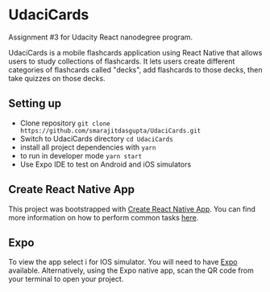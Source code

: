 # UdaciCards 

Assignment #3 for Udacity React nanodegree program.

UdaciCards is a mobile flashcards application using React Native that allows users to study collections of flashcards. It lets users create different categories of flashcards called "decks", add flashcards to those decks, then take quizzes on those decks.

## Setting up

* Clone repository `git clone https://github.com/smarajitdasgupta/UdaciCards.git`
* Switch to UdaciCards directory `cd UdaciCards`
* install all project dependencies with `yarn`
* to run in developer mode `yarn start`
* Use Expo IDE to test on Android and iOS simulators

## Create React Native App

This project was bootstrapped with [Create React Native App](https://github.com/react-community/create-react-native-app).
You can find more information on how to perform common tasks [here](https://github.com/react-community/create-react-native-app/blob/master/react-native-scripts/template/README.md).

## Expo

To view the app select i for IOS simulator. You will need to have [Expo](https://docs.expo.io/versions/latest/index.html) available. Alternatively, using the Expo native app, scan the QR code from your terminal to open your project.
